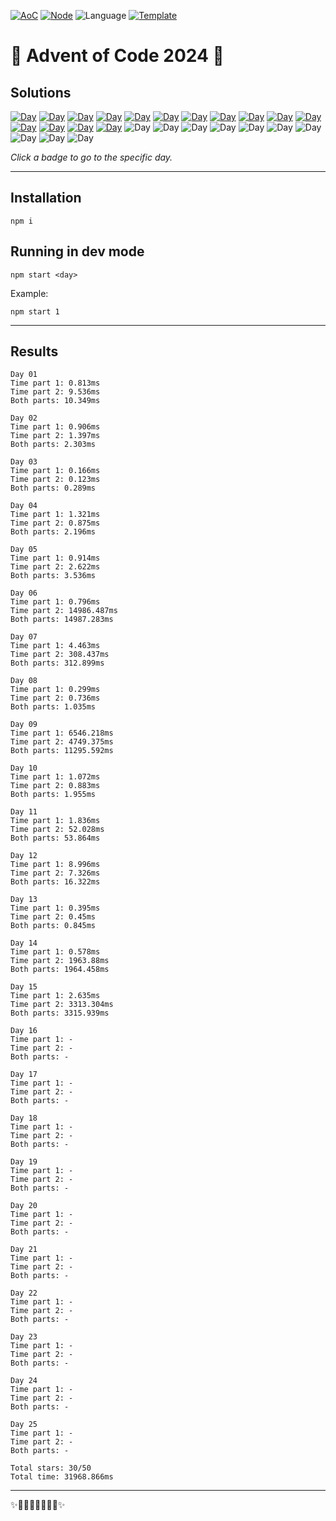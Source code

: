 <!-- Entries between SOLUTIONS and RESULTS tags are auto-generated -->

[![AoC](https://badgen.net/badge/AoC/2024/blue)](https://adventofcode.com/2024)
[![Node](https://badgen.net/badge/Node/v16.13.0+/blue)](https://nodejs.org/en/download/)
![Language](https://badgen.net/badge/Language/JavaScript/blue)
[![Template](https://badgen.net/badge/Template/aocrunner/blue)](https://github.com/caderek/aocrunner)

# 🎄 Advent of Code 2024 🎄

## Solutions

<!--SOLUTIONS-->

[![Day](https://badgen.net/badge/01/%E2%98%85%E2%98%85/green)](src/day01)
[![Day](https://badgen.net/badge/02/%E2%98%85%E2%98%85/green)](src/day02)
[![Day](https://badgen.net/badge/03/%E2%98%85%E2%98%85/green)](src/day03)
[![Day](https://badgen.net/badge/04/%E2%98%85%E2%98%85/green)](src/day04)
[![Day](https://badgen.net/badge/05/%E2%98%85%E2%98%85/green)](src/day05)
[![Day](https://badgen.net/badge/06/%E2%98%85%E2%98%85/green)](src/day06)
[![Day](https://badgen.net/badge/07/%E2%98%85%E2%98%85/green)](src/day07)
[![Day](https://badgen.net/badge/08/%E2%98%85%E2%98%85/green)](src/day08)
[![Day](https://badgen.net/badge/09/%E2%98%85%E2%98%85/green)](src/day09)
[![Day](https://badgen.net/badge/10/%E2%98%85%E2%98%85/green)](src/day10)
[![Day](https://badgen.net/badge/11/%E2%98%85%E2%98%85/green)](src/day11)
[![Day](https://badgen.net/badge/12/%E2%98%85%E2%98%85/green)](src/day12)
[![Day](https://badgen.net/badge/13/%E2%98%85%E2%98%85/green)](src/day13)
[![Day](https://badgen.net/badge/14/%E2%98%85%E2%98%85/green)](src/day14)
[![Day](https://badgen.net/badge/15/%E2%98%85%E2%98%85/green)](src/day15)
![Day](https://badgen.net/badge/16/%E2%98%86%E2%98%86/gray)
![Day](https://badgen.net/badge/17/%E2%98%86%E2%98%86/gray)
![Day](https://badgen.net/badge/18/%E2%98%86%E2%98%86/gray)
![Day](https://badgen.net/badge/19/%E2%98%86%E2%98%86/gray)
![Day](https://badgen.net/badge/20/%E2%98%86%E2%98%86/gray)
![Day](https://badgen.net/badge/21/%E2%98%86%E2%98%86/gray)
![Day](https://badgen.net/badge/22/%E2%98%86%E2%98%86/gray)
![Day](https://badgen.net/badge/23/%E2%98%86%E2%98%86/gray)
![Day](https://badgen.net/badge/24/%E2%98%86%E2%98%86/gray)
![Day](https://badgen.net/badge/25/%E2%98%86%E2%98%86/gray)

<!--/SOLUTIONS-->

_Click a badge to go to the specific day._

---

## Installation

```
npm i
```

## Running in dev mode

```
npm start <day>
```

Example:

```
npm start 1
```

---

## Results

<!--RESULTS-->

```
Day 01
Time part 1: 0.813ms
Time part 2: 9.536ms
Both parts: 10.349ms
```

```
Day 02
Time part 1: 0.906ms
Time part 2: 1.397ms
Both parts: 2.303ms
```

```
Day 03
Time part 1: 0.166ms
Time part 2: 0.123ms
Both parts: 0.289ms
```

```
Day 04
Time part 1: 1.321ms
Time part 2: 0.875ms
Both parts: 2.196ms
```

```
Day 05
Time part 1: 0.914ms
Time part 2: 2.622ms
Both parts: 3.536ms
```

```
Day 06
Time part 1: 0.796ms
Time part 2: 14986.487ms
Both parts: 14987.283ms
```

```
Day 07
Time part 1: 4.463ms
Time part 2: 308.437ms
Both parts: 312.899ms
```

```
Day 08
Time part 1: 0.299ms
Time part 2: 0.736ms
Both parts: 1.035ms
```

```
Day 09
Time part 1: 6546.218ms
Time part 2: 4749.375ms
Both parts: 11295.592ms
```

```
Day 10
Time part 1: 1.072ms
Time part 2: 0.883ms
Both parts: 1.955ms
```

```
Day 11
Time part 1: 1.836ms
Time part 2: 52.028ms
Both parts: 53.864ms
```

```
Day 12
Time part 1: 8.996ms
Time part 2: 7.326ms
Both parts: 16.322ms
```

```
Day 13
Time part 1: 0.395ms
Time part 2: 0.45ms
Both parts: 0.845ms
```

```
Day 14
Time part 1: 0.578ms
Time part 2: 1963.88ms
Both parts: 1964.458ms
```

```
Day 15
Time part 1: 2.635ms
Time part 2: 3313.304ms
Both parts: 3315.939ms
```

```
Day 16
Time part 1: -
Time part 2: -
Both parts: -
```

```
Day 17
Time part 1: -
Time part 2: -
Both parts: -
```

```
Day 18
Time part 1: -
Time part 2: -
Both parts: -
```

```
Day 19
Time part 1: -
Time part 2: -
Both parts: -
```

```
Day 20
Time part 1: -
Time part 2: -
Both parts: -
```

```
Day 21
Time part 1: -
Time part 2: -
Both parts: -
```

```
Day 22
Time part 1: -
Time part 2: -
Both parts: -
```

```
Day 23
Time part 1: -
Time part 2: -
Both parts: -
```

```
Day 24
Time part 1: -
Time part 2: -
Both parts: -
```

```
Day 25
Time part 1: -
Time part 2: -
Both parts: -
```

```
Total stars: 30/50
Total time: 31968.866ms
```

<!--/RESULTS-->

---

✨🎄🎁🎄🎅🎄🎁🎄✨